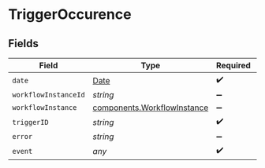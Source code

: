 # TriggerOccurence


## Fields

| Field                                                                                         | Type                                                                                          | Required                                                                                      | Description                                                                                   |
| --------------------------------------------------------------------------------------------- | --------------------------------------------------------------------------------------------- | --------------------------------------------------------------------------------------------- | --------------------------------------------------------------------------------------------- |
| `date`                                                                                        | [Date](https://developer.mozilla.org/en-US/docs/Web/JavaScript/Reference/Global_Objects/Date) | :heavy_check_mark:                                                                            | N/A                                                                                           |
| `workflowInstanceId`                                                                          | *string*                                                                                      | :heavy_minus_sign:                                                                            | N/A                                                                                           |
| `workflowInstance`                                                                            | [components.WorkflowInstance](../../models/components/workflowinstance.md)                    | :heavy_minus_sign:                                                                            | N/A                                                                                           |
| `triggerID`                                                                                   | *string*                                                                                      | :heavy_check_mark:                                                                            | N/A                                                                                           |
| `error`                                                                                       | *string*                                                                                      | :heavy_minus_sign:                                                                            | N/A                                                                                           |
| `event`                                                                                       | *any*                                                                                         | :heavy_check_mark:                                                                            | N/A                                                                                           |